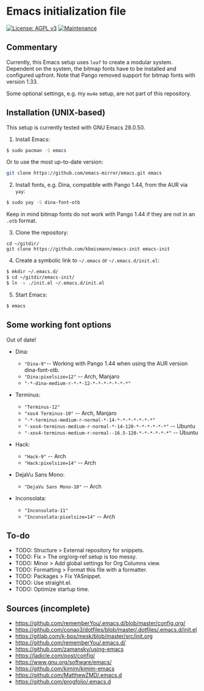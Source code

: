 # Emacs initialization file

[![License: AGPL v3](https://img.shields.io/badge/License-AGPL%20v3-blue.svg)](https://www.gnu.org/licenses/agpl-3.0)
[![Maintenance](https://img.shields.io/badge/Maintained%3F-yes-green.svg)](https://GitHub.com/Naereen/StrapDown.js/graphs/commit-activity)


## Commentary

Currently, this Emacs setup uses `leaf` to create a modular system.  Dependent
on the system, the bitmap fonts have to be installed and configured upfront.
Note that Pango removed support for bitmap fonts with version 1.33.

Some optional settings, e.g. my `mu4e` setup, are not part of this repository.


## Installation (UNIX-based)

This setup is currently tested with GNU Emacs 28.0.50.

1. Install Emacs:
```bash
$ sudo pacman -S emacs
```
Or to use the most up-to-date version:
```bash
git clone https://github.com/emacs-mirror/emacs.git emacs
```


2. Install fonts, e.g. Dina, compatible with Pango 1.44, from the AUR via
   `yay`:

```bash
$ sudo yay -S dina-font-otb
```

Keep in mind bitmap fonts do not work with Pango 1.44 if they are not in an
`.otb` format.

3. Clone the repository:

```
cd ~/gitdir/
git clone https://github.com/kbeismann/emacs-init emacs-init
```

4. Create a symbolic link to `~/.emacs` or
  `~/.emacs.d/init.el`:

```bash
$ mkdir ~/.emacs.d/
$ cd ~/gitdir/emacs-init/
$ ln -s ./init.el ~/.emacs.d/init.el
```
5. Start Emacs:
```bash
$ emacs
```


## Some working font options

Out of date!

* Dina:
  * `"Dina-9"`-- Working with Pango 1.44 when using the AUR version dina-font-otb.
  * `"Dina:pixelsize=12"` -- Arch, Manjaro
  * `"-*-dina-medium-r-*-*-12-*-*-*-*-*-*-*"`

* Terminus:
  * `"Terminus-12"`
  * `"xos4 Terminus-10"` -- Arch, Manjaro
  * `"-*-terminus-medium-r-normal-*-14-*-*-*-*-*-*-*"`
  * `"-xos4-terminus-medium-r-normal-*-14-120-*-*-*-*-*-*"` -- Ubuntu
  * `"-xos4-terminus-medium-r-normal--16.5-120-*-*-*-*-*-*"` -- Ubuntu

* Hack:
  * `"Hack-9"` -- Arch
  * `"Hack:pixelsize=14"` -- Arch

* DejaVu Sans Mono:
  * `"DejaVu Sans Mono-10"` -- Arch

* Inconsolata:
  * `"Inconsolata-11"`
  * `"Inconsolata:pixelsize=14"` -- Arch


## To-do

* TODO: Structure > External repository for snippets.
* TODO: Fix > The org/org-ref setup is too messy.
* TODO: Minor > Add global settings for Org Columns view.
* TODO: Formatting > Format this file with a formatter.
* TODO: Packages > Fix YASnippet.
* TODO: Use straight.el.
* TODO: Optimize startup time.


## Sources (incomplete)

* https://github.com/rememberYou/.emacs.d/blob/master/config.org/
* https://github.com/conao3/dotfiles/blob/master/.dotfiles/.emacs.d/init.el
* https://gitlab.com/k-bps/mesk/blob/master/src/init.org
* https://github.com/rememberYou/.emacs.d/
* https://github.com/zamansky/using-emacs
* https://ladicle.com/post/config/
* https://www.gnu.org/software/emacs/
* https://github.com/kimim/kimim-emacs
* https://github.com/MatthewZMD/.emacs.d
* https://github.com/progfolio/.emacs.d
